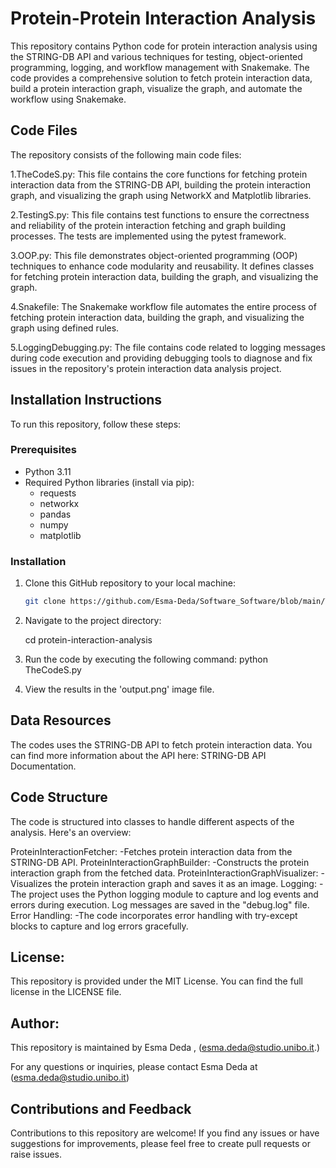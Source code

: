 # **Protein-Protein Interaction Analysis**

This repository contains Python code for protein interaction analysis using the STRING-DB API and various techniques for testing, object-oriented programming, logging, and workflow management with Snakemake. The code provides a comprehensive solution to fetch protein interaction data, build a protein interaction graph, visualize the graph, and automate the workflow using Snakemake.

## **Code Files**
The repository consists of the following main code files:

1.TheCodeS.py: This file contains the core functions for fetching protein interaction data from the STRING-DB API, building the protein interaction graph, and visualizing the graph using NetworkX and Matplotlib libraries.

2.TestingS.py: This file contains test functions to ensure the correctness and reliability of the protein interaction fetching and graph building processes. The tests are implemented using the pytest framework.

3.OOP.py: This file demonstrates object-oriented programming (OOP) techniques to enhance code modularity and reusability. It defines classes for fetching protein interaction data, building the graph, and visualizing the graph.

4.Snakefile: The Snakemake workflow file automates the entire process of fetching protein interaction data, building the graph, and visualizing the graph using defined rules.

5.LoggingDebugging.py: The file contains code related to logging messages during code execution and providing debugging tools to diagnose and fix issues in the repository's protein interaction data analysis project.


## **Installation Instructions**

To run this repository, follow these steps:

### Prerequisites
- Python 3.11
- Required Python libraries (install via pip):
  - requests
  - networkx
  - pandas
  - numpy
  - matplotlib

### Installation
1. Clone this GitHub repository to your local machine:
   ```bash
   git clone https://github.com/Esma-Deda/Software_Software/blob/main/TheCodeS.py

2. Navigate to the project directory:

   cd protein-interaction-analysis

3. Run the code by executing the following command:
    python TheCodeS.py

4. View the results in the 'output.png' image file.


## **Data Resources**

The codes uses the STRING-DB API to fetch protein interaction data. You can find more information about the API here: STRING-DB API Documentation.

## **Code Structure**

The code is structured into classes to handle different aspects of the analysis. Here's an overview:

ProteinInteractionFetcher:
    -Fetches protein interaction data from the STRING-DB API.
ProteinInteractionGraphBuilder:
    -Constructs the protein interaction graph from the fetched data.
ProteinInteractionGraphVisualizer:
    -Visualizes the protein interaction graph and saves it as an image.
Logging:
    -The project uses the Python logging module to capture and log events and errors during execution. Log messages are saved in the "debug.log" file.
Error Handling:
    -The code incorporates error handling with try-except blocks to capture and log errors gracefully.


## **License:**

This repository is provided under the MIT License. You can find the full license in the LICENSE file.


## **Author:**

This repository is maintained by Esma Deda ,
(esma.deda@studio.unibo.it.)

For any questions or inquiries, please contact Esma Deda at (esma.deda@studio.unibo.it)

## **Contributions and Feedback**

Contributions to this repository are welcome! If you find any issues or have suggestions for improvements, please feel free to create pull requests or raise issues.